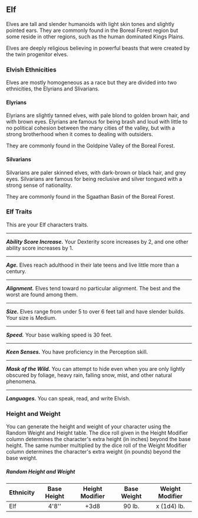 ## Elf
Elves are tall and slender humanoids with light skin tones and slightly pointed ears. They are commonly found in the Boreal Forest region but some reside in other regions, such as the human dominated Kings Plains.

Elves are deeply religious believing in powerful beasts that were created by the twin progenitor elves.


### Elvish Ethnicities
Elves are mostly homogeneous as a race but they are divided into two ethnicities, the Elyrians and Slivarians.


#### Elyrians
Elyrians are slightly tanned elves, with pale blond to golden brown hair, and with brown eyes. Elyrians are famous for being brash and loud with little to no political cohesion between the many cities of the valley, but with a strong brotherhood when it comes to dealing with outsiders.

They are commonly found in the Goldpine Valley of the Boreal Forest.


#### Silvarians
Silvarians are paler skinned elves, with dark-brown or black hair, and grey eyes. Silvarians are famous for being reclusive and silver tongued with a strong sense of nationality.

They are commonly found in the Sgaathan Basin of the Boreal Forest.



### Elf Traits
This are your Elf characters traits.
___
***Ability Score Increase.***
Your Dexterity score increases by 2, and one other ability score increases by 1.
___
***Age.***
Elves reach adulthood in their late teens and live little more than a century.
___
***Alignment.***
Elves tend toward no particular alignment. The best and the worst are found among them.
___
***Size.***
Elves range from under 5 to over 6 feet tall and have slender builds. Your size is Medium.
___
***Speed.***
Your base walking speed is 30 feet.
___
***Keen Senses.***
You have proficiency in the Perception skill.
___
***Mask of the Wild.***
You can attempt to hide even when you are only lightly obscured by foliage, heavy rain, falling snow, mist, and other natural phenomena.
___
***Languages.***
You can  speak, read, and write Elvish.


### Height and Weight
You can generate the height and weight of your character using the Random Weight and Height table. The dice roll given in the Height Modifier column determines the character's extra height (in inches) beyond the base height. The same number multiplied by the dice roll of the Weight Modifier column determines the character's extra weight (in pounds) beyond the base weight.

##### Random Height and Weight
| Ethnicity | Base Height | Height Modifier | Base Weight | Weight Modifier |
|:----------|:-----------:|:---------------:|:-----------:|:---------------:|
| Elf       | 4'8''       | +3d8            | 90 lb.      | x (1d4) lb.     |
